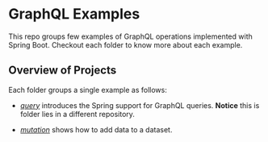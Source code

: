 # GraphQL Examples
This repo groups few examples of GraphQL operations implemented with Spring Boot. Checkout each folder to know more about each example.

## Overview of Projects
Each folder groups a single example as follows:

- [_query_](https://github.com/gabrielcostasilva/sb-controllers/tree/main/graphql) introduces the Spring support for GraphQL queries. **Notice** this is folder lies in a different repository.

- [_mutation_](./mutation/) shows how to add data to a dataset.
